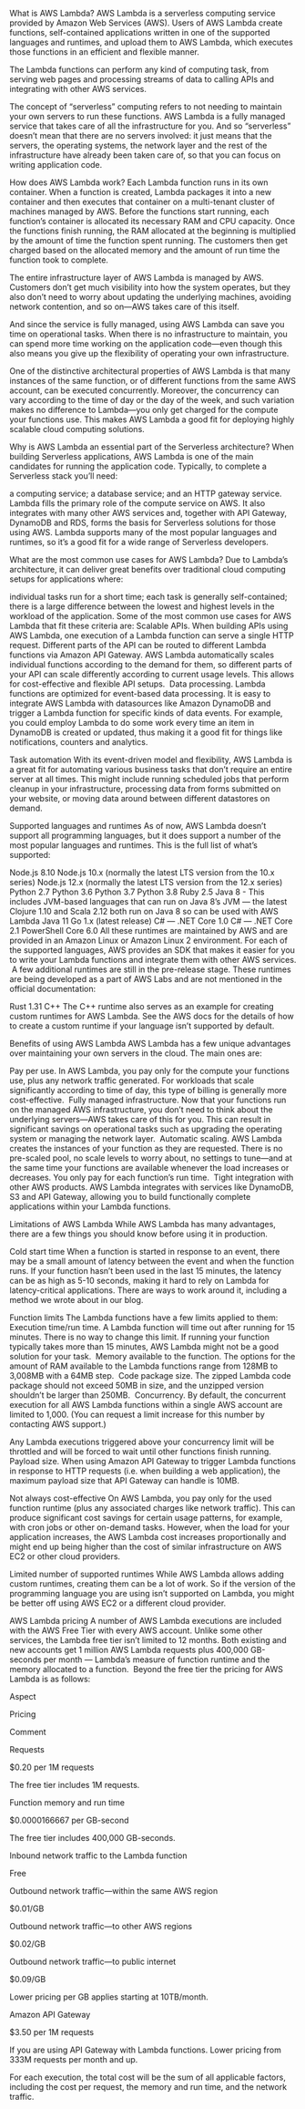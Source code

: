 What is AWS Lambda?
AWS Lambda is a serverless computing service provided by Amazon Web Services (AWS). Users of AWS Lambda create functions, self-contained applications written in one of the supported languages and runtimes, and upload them to AWS Lambda, which executes those functions in an efficient and flexible manner.

The Lambda functions can perform any kind of computing task, from serving web pages and processing streams of data to calling APIs and integrating with other AWS services.

The concept of “serverless” computing refers to not needing to maintain your own servers to run these functions. AWS Lambda is a fully managed service that takes care of all the infrastructure for you. And so “serverless” doesn’t mean that there are no servers involved: it just means that the servers, the operating systems, the network layer and the rest of the infrastructure have already been taken care of, so that you can focus on writing application code.

How does AWS Lambda work?
Each Lambda function runs in its own container. When a function is created, Lambda packages it into a new container and then executes that container on a multi-tenant cluster of machines managed by AWS. Before the functions start running, each function’s container is allocated its necessary RAM and CPU capacity. Once the functions finish running, the RAM allocated at the beginning is multiplied by the amount of time the function spent running. The customers then get charged based on the allocated memory and the amount of run time the function took to complete.

The entire infrastructure layer of AWS Lambda is managed by AWS. Customers don’t get much visibility into how the system operates, but they also don’t need to worry about updating the underlying machines, avoiding network contention, and so on—AWS takes care of this itself.

And since the service is fully managed, using AWS Lambda can save you time on operational tasks. When there is no infrastructure to maintain, you can spend more time working on the application code—even though this also means you give up the flexibility of operating your own infrastructure.

One of the distinctive architectural properties of AWS Lambda is that many instances of the same function, or of different functions from the same AWS account, can be executed concurrently. Moreover, the concurrency can vary according to the time of day or the day of the week, and such variation makes no difference to Lambda—you only get charged for the compute your functions use. This makes AWS Lambda a good fit for deploying highly scalable cloud computing solutions.

Why is AWS Lambda an essential part of the Serverless architecture?
When building Serverless applications, AWS Lambda is one of the main candidates for running the application code. Typically, to complete a Serverless stack you’ll need:

a computing service;
a database service; and
an HTTP gateway service.
Lambda fills the primary role of the compute service on AWS. It also integrates with many other AWS services and, together with API Gateway, DynamoDB and RDS, forms the basis for Serverless solutions for those using AWS. Lambda supports many of the most popular languages and runtimes, so it’s a good fit for a wide range of Serverless developers.

What are the most common use cases for AWS Lambda?
Due to Lambda’s architecture, it can deliver great benefits over traditional cloud computing setups for applications where:

individual tasks run for a short time;
each task is generally self-contained;
there is a large difference between the lowest and highest levels in the workload of the application.
Some of the most common use cases for AWS Lambda that fit these criteria are:
Scalable APIs. When building APIs using AWS Lambda, one execution of a Lambda function can serve a single HTTP request. Different parts of the API can be routed to different Lambda functions via Amazon API Gateway. AWS Lambda automatically scales individual functions according to the demand for them, so different parts of your API can scale differently according to current usage levels. This allows for cost-effective and flexible API setups.
‍
Data processing. Lambda functions are optimized for event-based data processing. It is easy to integrate AWS Lambda with datasources like Amazon DynamoDB and trigger a Lambda function for specific kinds of data events. For example, you could employ Lambda to do some work every time an item in DynamoDB is created or updated, thus making it a good fit for things like notifications, counters and analytics.

Task automation
With its event-driven model and flexibility, AWS Lambda is a great fit for automating various business tasks that don’t require an entire server at all times. This might include running scheduled jobs that perform cleanup in your infrastructure, processing data from forms submitted on your website, or moving data around between different datastores on demand.

Supported languages and runtimes
As of now, AWS Lambda doesn’t support all programming languages, but it does support a number of the most popular languages and runtimes. This is the full list of what’s supported:

Node.js 8.10
Node.js 10.x (normally the latest LTS version from the 10.x series)
Node.js 12.x (normally the latest LTS version from the 12.x series)
Python 2.7
Python 3.6
Python 3.7
Python 3.8
Ruby 2.5
Java 8 - This includes JVM-based languages that can run on Java 8’s JVM — the latest Clojure 1.10 and Scala 2.12 both run on Java 8 so can be used with AWS Lambda
Java 11
Go 1.x (latest release)
C# — .NET Core 1.0
C# — .NET Core 2.1
PowerShell Core 6.0
All these runtimes are maintained by AWS and are provided in an Amazon Linux or Amazon Linux 2 environment. For each of the supported languages, AWS provides an SDK that makes it easier for you to write your Lambda functions and integrate them with other AWS services.
‍
A few additional runtimes are still in the pre-release stage. These runtimes are being developed as a part of AWS Labs and are not mentioned in the official documentation:

Rust 1.31
C++
The C++ runtime also serves as an example for creating custom runtimes for AWS Lambda. See the AWS docs for the details of how to create a custom runtime if your language isn’t supported by default.

Benefits of using AWS Lambda
AWS Lambda has a few unique advantages over maintaining your own servers in the cloud. The main ones are:

Pay per use. In AWS Lambda, you pay only for the compute your functions use, plus any network traffic generated. For workloads that scale significantly according to time of day, this type of billing is generally more cost-effective.
‍
Fully managed infrastructure. Now that your functions run on the managed AWS infrastructure, you don’t need to think about the underlying servers—AWS takes care of this for you. This can result in significant savings on operational tasks such as upgrading the operating system or managing the network layer.
‍
Automatic scaling. AWS Lambda creates the instances of your function as they are requested. There is no pre-scaled pool, no scale levels to worry about, no settings to tune—and at the same time your functions are available whenever the load increases or decreases. You only pay for each function’s run time.
‍
Tight integration with other AWS products. AWS Lambda integrates with services like DynamoDB, S3 and API Gateway, allowing you to build functionally complete applications within your Lambda functions.

Limitations of AWS Lambda
While AWS Lambda has many advantages, there are a few things you should know before using it in production.

Cold start time
When a function is started in response to an event, there may be a small amount of latency between the event and when the function runs. If your function hasn’t been used in the last 15 minutes, the latency can be as high as 5-10 seconds, making it hard to rely on Lambda for latency-critical applications. There are ways to work around it, including a method we wrote about in our blog.

Function limits
The Lambda functions have a few limits applied to them:
‍
Execution time/run time. A Lambda function will time out after running for 15 minutes. There is no way to change this limit. If running your function typically takes more than 15 minutes, AWS Lambda might not be a good solution for your task.
‍
Memory available to the function. The options for the amount of RAM available to the Lambda functions range from 128MB to 3,008MB with a 64MB step.
‍
Code package size. The zipped Lambda code package should not exceed 50MB in size, and the unzipped version shouldn’t be larger than 250MB.
‍
Concurrency. By default, the concurrent execution for all AWS Lambda functions within a single AWS account are limited to 1,000. (You can request a limit increase for this number by contacting AWS support.)

Any Lambda executions triggered above your concurrency limit will be throttled and will be forced to wait until other functions finish running.
‍
Payload size. When using Amazon API Gateway to trigger Lambda functions in response to HTTP requests (i.e. when building a web application), the maximum payload size that API Gateway can handle is 10MB.

Not always cost-effective
On AWS Lambda, you pay only for the used function runtime (plus any associated charges like network traffic). This can produce significant cost savings for certain usage patterns, for example, with cron jobs or other on-demand tasks. However, when the load for your application increases, the AWS Lambda cost increases proportionally and might end up being higher than the cost of similar infrastructure on AWS EC2 or other cloud providers.

Limited number of supported runtimes
While AWS Lambda allows adding custom runtimes, creating them can be a lot of work. So if the version of the programming language you are using isn’t supported on Lambda, you might be better off using AWS EC2 or a different cloud provider.

AWS Lambda pricing
A number of AWS Lambda executions are included with the AWS Free Tier with every AWS account. Unlike some other services, the Lambda free tier isn’t limited to 12 months. Both existing and new accounts get 1 million AWS Lambda requests plus 400,000 GB-seconds per month — Lambda’s measure of function runtime and the memory allocated to a function.
‍
Beyond the free tier the pricing for AWS Lambda is as follows:

Aspect

Pricing

Comment

Requests

$0.20 per 1M requests

The free tier includes 1M requests.

Function memory and run time

$0.0000166667 per GB-second

The free tier includes 400,000 GB-seconds.

Inbound network traffic to the Lambda function

Free

Outbound network traffic—within the same AWS region

$0.01/GB

Outbound network traffic—to other AWS regions

$0.02/GB

Outbound network traffic—to public internet

$0.09/GB

Lower pricing per GB applies starting at 10TB/month.

Amazon API Gateway

$3.50 per 1M requests

If you are using API Gateway with Lambda functions. Lower pricing from 333M requests per month and up.

For each execution, the total cost will be the sum of all applicable factors, including the cost per request, the memory and run time, and the network traffic.
